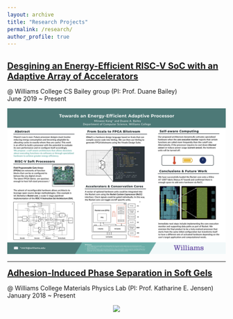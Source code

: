```yaml
---
layout: archive
title: "Research Projects"
permalink: /research/
author_profile: true
---
```

<br/>
<a href="/files/Kang_ThesisProposal_Final.pdf" style="font-size:20px;font-weight:bold" >
Desgining an Energy-Efficient RISC-V SoC with an Adaptive Array of Accelerators</a>

@ Williams College CS Bailey group (PI: Prof. Duane Bailey)<br/>
June 2019 ~ Present<br/>

<p align="center">
<img src='/images/Kang_Summer2019_poster.png' width='600' >
<br/> </p>

<hr/>

<a href="/files/AIPS_Draft.pdf" style="font-size:20px; font-weight:bold">
Adhesion-Induced Phase Separation in Soft Gels</a>

@ Williams College Materials Physics Lab (PI: Prof. Katharine E. Jensen)<br/>
January 2018 ~ Present<br/>
<p align="center">
<img src='/images/Kang_Poster_SoftDays@Amherst.jpg' width='500'>
</p>